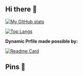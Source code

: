 ## Hi there 👋

[![My GitHub stats](https://github-readme-stats.vercel.app/api?username=GloriousGlider8)](https://github.com/anuraghazra/github-readme-stats)

[![Top Langs](https://github-readme-stats.vercel.app/api/top-langs/?username=GloriousGlider8)](https://github.com/anuraghazra/github-readme-stats)

**Dynamic Prfile made possible by:**

[![Readme Card](https://github-readme-stats.vercel.app/api/pin/?username=anuraghazra&repo=github-readme-stats)](https://github.com/anuraghazra/github-readme-stats)

## Pins 📌

